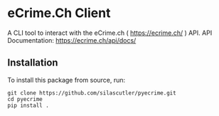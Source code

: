 # eCrime.Ch Client
A CLI tool to interact with the eCrime.ch ( https://ecrime.ch/ ) API.
API Documentation: https://ecrime.ch/api/docs/


## Installation

To install this package from source, run:

```
git clone https://github.com/silascutler/pyecrime.git
cd pyecrime
pip install .
```


